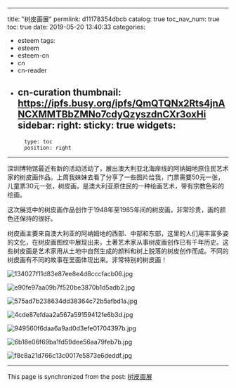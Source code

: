 
---
title: "树皮画展"
permlink: d11178354dbcb
catalog: true
toc_nav_num: true
toc: true
date: 2019-05-20 13:40:33
categories:
- esteem
tags:
- esteem
- esteem-cn
- cn
- cn-reader
- cn-curation
thumbnail: https://ipfs.busy.org/ipfs/QmQTQNx2Rts4jnANCXMMTBbZMNo7cdyQzyszdnCXr3oxHi
sidebar:
    right:
        sticky: true
widgets:
    -
        type: toc
        position: right
---


深圳博物馆最近有新的活动活动了，展出澳大利亚北海岸线的阿纳姆地原住民艺术家的树皮画作品。上周我妹妹去看了分享了一些图片给我，门票需要50元一张，儿童票30元一张，树皮画，是澳大利亚原住民的一种绘画艺术，带有宗教色彩的绘画。

这次展览中的树皮画作品创作于1948年至1985年间的树皮画，非常珍贵，画的颜色还保持的很好。

树皮画主要来自澳大利亚的阿纳姆地的西部、中部和东部，这里的人们用丰富多姿的文化，在树皮画图纹中展现出来，土著艺术家从事树皮画创作已有千年历史。这些树皮画是艺术家用从土地中自然生成的颜料和树上脱落的树皮创作而成。不同的树皮画有不同的故事在里面体现出来。非常特别的树皮画！


![134027f11d83e87ee8e4d8cccfacb06.jpg](https://ipfs.busy.org/ipfs/QmQTQNx2Rts4jnANCXMMTBbZMNo7cdyQzyszdnCXr3oxHi)

![e90fe97aa09b7f520be3870b1d5adb2.jpg](https://ipfs.busy.org/ipfs/QmXS1qGrxPr2CKPPJ3CmFXZ59kNzBRvwGQahv5yLv5j4eX)

![575ad7b238634dd38364c72b5afbd1a.jpg](https://ipfs.busy.org/ipfs/QmU6eEQQZfZgif5Yg8EwjXPg3TaGnK3d8J7EsRuvgQWULF)

![4cde87efdaa2a567a59159412fe6b3d.jpg](https://ipfs.busy.org/ipfs/QmZ9mjqQG2jXUWzc4bMAGhU4Xtq4DxLXRG1rpwV6qmVatA)

![949560f6daa6a9ad0d3efe01704397b.jpg](https://ipfs.busy.org/ipfs/QmPwucExJYoJqBmoYpkqrFnXqRztmgmytzsGfs2AohfjL2)

![6b18e06f69ba1fd59dee56aa79feb7b.jpg](https://ipfs.busy.org/ipfs/QmWm4us5j9VFTaj92tnA2E22TcdCxDQJqqGF8BWQKZMBJc)

![f8c8a21d766c13c0017e5873e6deddf.jpg](https://ipfs.busy.org/ipfs/QmcVuPjvygvroa7B8vjgJRMmEt4tSAT5Hqy7AB9NqZQScz)

- - -

This page is synchronized from the post: [树皮画展](https://steemit.com/@cherryzz/d11178354dbcb)
